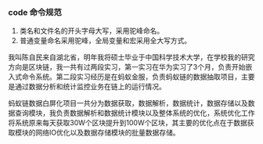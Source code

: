 ### code 命令规范

1. 类名和文件名的开头字母大写，采用驼峰命名。
2. 普通变量命名采用驼峰，全局变量和宏采用全大写方式。

我叫陈自民来自湖北省，明年我将硕士毕业于中国科学技术大学，在学校我的研究方向是区块链，我一共有过两段实习，第一实习在华为实习了3个月，负责开始嵌入式命令系统。第二段实习经历是在蚂蚁金服，负责蚂蚁链的数据抽取项目，主要是通过数据分析和统计监控业务在链上的运行情况。

蚂蚁链数据白屏化项目一共分为数据获取，数据解析，数据统计，数据存储以及数据查询模块，我负责数据解析和数据统计模块以及整体系统的优化，系统优化工作将系统原来每天获取30W个区块提升到100W个区块，其主要的优化点在于数据获取模块的网络IO优化以及数据存储模块的批量数据存储。